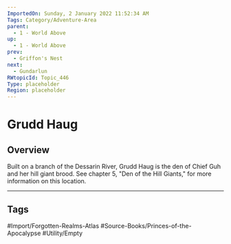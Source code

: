 ```yaml
---
ImportedOn: Sunday, 2 January 2022 11:52:34 AM
Tags: Category/Adventure-Area
parent:
  - 1 - World Above
up:
  - 1 - World Above
prev:
  - Griffon's Nest
next:
  - Gundarlun
RWtopicId: Topic_446
Type: placeholder
Region: placeholder
---
```

# Grudd Haug
## Overview
Built on a branch of the Dessarin River, Grudd Haug is the den of Chief Guh and her hill giant brood. See chapter 5, "Den of the Hill Giants," for more information on this location.


---
## Tags
#Import/Forgotten-Realms-Atlas #Source-Books/Princes-of-the-Apocalypse #Utility/Empty

